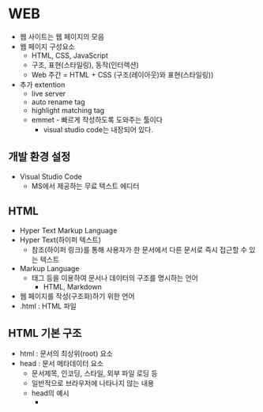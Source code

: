 # WEB

- 웹 사이트는 웹 페이지의 모음
- 웹 페이지 구성요소
    - HTML, CSS, JavaScript
    - 구조, 표현(스타일링), 동작(인터렉션)
    - Web 주간 = HTML + CSS (구조(레이아웃)와 표현(스타일링))
- 추가 extention
    - live server
    - auto rename tag
    - highlight matching tag
    - emmet - 빠르게 작성하도록 도와주는 툴이다
        - visual studio code는 내장되어 있다.

## 개발 환경 설정

- Visual Studio Code
    - MS에서 제공하는 무료 텍스트 에디터

## HTML

- Hyper Text Markup Language
- Hyper Text(하이퍼 텍스트)
    - 참조(하이퍼 링크)를 통해 사용자가 한 문서에서 다른 문서로 즉시 접근할 수 있는 텍스트
- Markup Language
    - 태그 등을 이용하여 문서나 데이터의 구조를 명시하는 언어
        - HTML, Markdown
- 웹 페이지를 작성(구조화)하기 위한 언어
- .html : HTML 파일

## HTML 기본 구조

- html : 문서의 최상위(root) 요소
- head : 문서 메타데이터 요소
    - 문서제목, 인코딩, 스타일, 외부 파일 로딩 등
    - 일반적으로 브라우저에 나타나지 않는 내용
    - head의 예시
        - <title> : 브라우저 상단 타이틀
        - <link> : 외부 리소스 연결 요소 (CSS 파일 등)
        - <style> : CSS 직접 작성
- body : 문서 본문 요소
    - 실제 화면 구성과 관련된 내용

### 요소(element)

- <h1>
    - <h1>contents<h1>
    - 여는 태그, 내용, 닫는 태그
- 내용이 없는 태그들
    - br : 줄바꿈 <br>, <br/>
    - hr, img, input, link, meta
    - 요소는 중첩될 수 있음
        - 요소의 중첩을 통해 하나의 문서를 구조화한다.
        - 태그의 쌍을 잘 확인해야 한다.

### 속성

- <a href=”https://google.com”></a>
- href : 속성명,  뒤에 나오는건 속성값
- 각 태그별로 사용할 수 있는 속성이 다르다.

- 속성을 통해 태그의 부가적인 정보를 설정할 수 있다.
- 속성을 가질 수 있으며 경로나 크기와 같은 추가적인 정보를 제공
- 요소의 시작 태그에 작성하며 보통 이름과 값이 하나의 쌍으로 존재

### HTML Global Attribute

- 모든 HTML 요소가 공통으로 사용할 수 있는 대표적인 속성
    - id : 문서 전체에서 유일한 고유 식별자 지정
    - class : 공백으로 구분된 해당 요소의 클래스의 목록
    - style : inline 스타일

- 주석필기
- <!— 주석 내용 —>

practice

```html
<!DOCTYPE html>
<html lang="en">
    <head>
    <meta charset="UTF-8" />
        <title>Document</title>
    </head>

    <body>
        <h1>Portfolio<h1>
        
        <h3>My name is Aiden<h3>

        <div>abcd1234</div>
        
        <a href="http://www.google.com/">Google</a>
        <a href="http://www.naver.com/">Naver</a>

    </body>

</html>
```

### 텍스트 요소

- <a></a> href 속성을 활용하여 다른 URL로 연결하는 하이퍼링크 생성
- <b></b> : 굵은 글씨 요소 강조
- <strong></strong> : 굵은 글씨 요소 강조
- <i></i> : 기울임 글씨 요소
- <em></em> : 기울임 글씨 요소
- <br> : 텍스트 내에 줄 바꿈 생성
- <img> : src 속성을 활용하여 이미지 표현
- <span></span> : 의미 없는 인라인 컨테이너

### 그룹 컨텐츠

<p></p> : 하나의 문단

<hr> : 주제를 분리하기 위한 수평선

<div></div> : 의미 없는 블록 레벨 컨테이너

```html
<!DOCTYPE html>
<html lang="en">
<head>
  <meta charset="UTF-8">
  <meta http-equiv="X-UA-Compatible" content="IE=edge">
  <meta name="viewport" content="width=device-width, initial-scale=1.0">
  <title>Document</title>
</head>
<body>
  <h1>Jeongmo Ryu</h1>
  
  <br>Hello!! My Friend!</br>

  <a href="http://google.com/">Goggle</a>
  <a href="http://naver.com/">Naver</a>
  <br/>
  새로운 Tab에 열 수 있는 링크<br/>
  <a href="http://naver.com/" target="_blank">NAVER</a>
  <br/>

</body>

</html>
```

![Untitled](https://s3.us-west-2.amazonaws.com/secure.notion-static.com/af14bdb1-bc9f-489b-bd1b-ab21c0ced7c1/Untitled.png?X-Amz-Algorithm=AWS4-HMAC-SHA256&X-Amz-Content-Sha256=UNSIGNED-PAYLOAD&X-Amz-Credential=AKIAT73L2G45EIPT3X45%2F20230307%2Fus-west-2%2Fs3%2Faws4_request&X-Amz-Date=20230307T233911Z&X-Amz-Expires=86400&X-Amz-Signature=48d271093e3eef35a2d96dd364c7b8bda783619b9cb919146510101e7ea3d5bf&X-Amz-SignedHeaders=host&response-content-disposition=filename%3D%22Untitled.png%22&x-id=GetObject)

### input

- input label
    - input : id속성을
    - label에는 for 속성을
- 일반적 유형
    - text : 일반 텍스트 입력
    - password : 입력 시 값이 보이지 않고 문자를 특수기호(*)로 표현
    - email : 이메일 형식이 아닌 경우 form 제출 불가
    - number : min, max, step 속성을 활용하여 숫자 범위 설정 가능
    - file : accept 속성을 활용하여 파일 타입 지정 가능
    - checkbox  : 다중 선택
    - radio : 단일 선택

```html
<!DOCTYPE html>
<html lang="en">
<head>
  <meta charset="UTF-8">
  <meta http-equiv="X-UA-Compatible" content="IE=edge">
  <meta name="viewport" content="width=device-width, initial-scale=1.0">
  <title>Document</title>
</head>
<body>
  <header>
    <a href="http://google.com/">Google</a>
    <h1>건강설문</h1>
  </header>
  <section>
    <form>
      <label for="name">이름을 기재해주세요.</label>
      <input type="text" name="name" id="name">
      <hr>
      <label for="region">지역을 선택해주세요.</label> <br/>
      <select name="region" id="region" required>
        <option>서울</option>
        <option>대전</option>
        <option>광주</option>
        <option>구미</option>
        <option>부울경</option>
      </select>
      <hr>
      체온을 선택해주세요. <br/>
      <input type="radio" name="body-heat" id="normal">
        <label for="normal">37도 미만</label>  <br/>
      <input type="radio" name="body-heat" id="warn">
        <label for="warn">37도 이상</label> <br/>
      <hr>
      <input type="submit" value="제출">

    </form>
  </section>
  <footer>
    Google 설문지를 통해 비밀번호를 제출하지 마시오
  </footer>

</body>

</html>
```

![Untitled](https://s3.us-west-2.amazonaws.com/secure.notion-static.com/bf31efe3-8eca-461c-9b09-bca832d314b0/Untitled.png?X-Amz-Algorithm=AWS4-HMAC-SHA256&X-Amz-Content-Sha256=UNSIGNED-PAYLOAD&X-Amz-Credential=AKIAT73L2G45EIPT3X45%2F20230307%2Fus-west-2%2Fs3%2Faws4_request&X-Amz-Date=20230307T233838Z&X-Amz-Expires=86400&X-Amz-Signature=4b0a2fd61116325a9c80fe2cf10a6af6367452a218889959fd950c4b6f493bc8&X-Amz-SignedHeaders=host&response-content-disposition=filename%3D%22Untitled.png%22&x-id=GetObject)